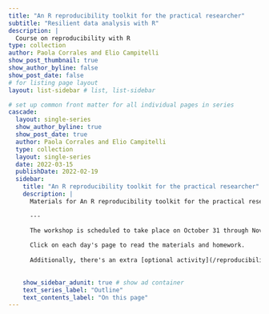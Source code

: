 ```yaml
---
title: "An R reproducibility toolkit for the practical researcher"
subtitle: "Resilient data analysis with R"
description: |
  Course on reproducibility with R 
type: collection
author: Paola Corrales and Elio Campitelli
show_post_thumbnail: true
show_author_byline: false
show_post_date: false
# for listing page layout
layout: list-sidebar # list, list-sidebar

# set up common front matter for all individual pages in series
cascade:
  layout: single-series
  show_author_byline: true
  show_post_date: true
  author: Paola Corrales and Elio Campitelli
  type: collection
  layout: single-series
  date: 2022-03-15
  publishDate: 2022-02-19
  sidebar:
    title: "An R reproducibility toolkit for the practical researcher"
    description: |
      Materials for An R reproducibility toolkit for the practical researcher.

      ---

      The workshop is scheduled to take place on October 31 through November 3 2022 from 15:00 to 18:00 Berlin time with two 5 to 10 minute breaks. Check your timezone by clicking [here](https://www.timeanddate.com/worldclock/fixedtime.html?msg=An+R+reproducibility+toolkit+for+the+practical+researcher+%28Day+1%29&iso=20221031T15&p1=37&ah=3). 
      
      Click on each day's page to read the materials and homework. 
      
      Additionally, there's an extra [optional activity](/reproducibility-with-r/materials/reprohack/).
      
      
    show_sidebar_adunit: true # show ad container
    text_series_label: "Outline"
    text_contents_label: "On this page"
---
```

